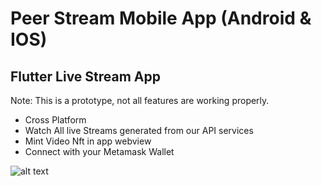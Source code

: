 # Peer Stream Mobile App (Android & IOS)



## Flutter Live Stream App 

Note: This is a prototype, not all features are working properly.

- Cross Platform
- Watch All live Streams generated from our API services
- Mint Video Nft in app webview
- Connect with your Metamask Wallet

![alt text](https://raw.githubusercontent.com/peer-stream/PeerStream-Mobile-APP/main/assets/icon.png)
